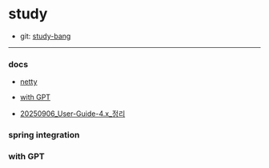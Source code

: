 # study
- git: <a href="https://github.com/study-bang/study" target="_blank">study-bang</a>
---
### docs
- [netty](netty/README.md)
- [with GPT](with_GPT/README.md)

- [20250906_User-Guide-4.x_정리](netty/20250906_User-Guide-4.x_정리.md)

### spring integration

### with GPT
